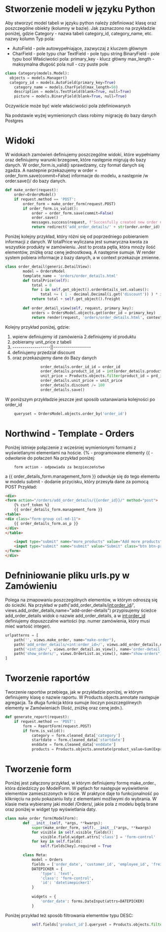 # Stworzenie modeli w języku Python

Aby stworzyć model tabeli w języku python należy zdefiniować klasę oraz poszczególne obiekty (kolumny w bazie).
Jak zaznaczono na przykładzie poniżej, gdzie 
Category - nazwa tabeli
category_id, category_name, etc. nazwy kolumn
Typ pola:
- AutoField - pole autowypełniające, zazwyczaj z kluczem głównym
- CharField - pole typu char
TextField - pole typu string
BinaryField - pole typu bool
Właściwości pola:
primary_key - klucz główny
max_length - maksymalna długość pola
null - czy puste pole
```python
class Category(models.Model):
  objects = models.Manager()
  category_id = models.AutoField(primary_key=True)
	category_name = models.CharField(max_length=50)
	description = models.TextField(blank=True, null=True)
	picture = models.BinaryField(blank=True, null=True)
```
Oczywiście może być wiele właściwości pola zdefiniowanych

Na podstawie wyżej wymienionych class robimy migrację do bazy danych Postgres


# Widoki
W widokach zamówień definiujemy poszczególne widoki, które wypełniamy oraz definiujemy warunki brzegowe, które następnie migrują do bazy danych.
W order_form.is_valid() sprawdzamy, czy format danych się zgadza. A nastepnie przekazujemy w order = order_form.save(commit=False) informacje do modelu, a następnie /w order.save()/ do bazy danych.
```python
def make_order(request):
    order=OrdersModel()
    if request.method == 'POST':
        order_form = make_order_form(request.POST)
        if order_form.is_valid():
            order = order_form.save(commit=False)
            order.save()
            messages.success(request, f'Succesfully created new order no. {order.order_id}')
            return redirect('add_order_details/' + str(order.order_id) + '/')
```
Poniżej kolejny przykład, który różni się od poprzedniego pobieraniem informacji z danych.
W totalPrice wyliczana jest sumaryczna kwota za wszystkie produkty w zamówieniu. Jest to prosta pętla, która mnoży ilość elementów, zniżkę oraz cenę jednostkową. A następnie sumuje.
W render system pobiera informacje z bazy danych, a w context przekazuje zmienne.
```python
class order_detail(generic.DetailView):
        model = OrdersModel
        template_name = 'orders/order_details.html'
        def totalPrice(self):
            total = 0
            for i in self.get_object().orderdetails_set.values():
                total += ( 1 - decimal.Decimal(i.get('discount')) ) * i.get('quantity') * i.get('unit_price')
            return total + self.get_object().freight
        
        def order_detail_view(self, request, primary_key):
            orders = OrdersModel.objects.get(order_id = primary_key)
            return render(request, 'orders/order_details.html', context = {'orders': orders})
```
Kolejny przykład poniżej, gdzie:
1. wpierw definiujemy id zamówienia
2.definiujemy id produktu
3. pobieramy unit_price z tabeli
4. -------------------||-------------------
5. definiujemy przedział discount
6. oraz przekazujemy dane do Bazy danych
```python
                order_details.order_id_id = order_id
                order_details.product_id_id = int(order_details.product_id)
                unit_price = Products.objects.filter(product_id = prd_id).first().unit_price
                order_details.unit_price = unit_price
                order_details.discount /= 100
                order_details.save()
```
W poniższym przykładzie jeszcze jest sposób ustanawiania kolejności po order_id
```python
    queryset = OrdersModel.objects.order_by('order_id')
```


# Northwind - Template - Orders
Poniżej istnieje połączenie z wcześniej wymienionymi formami z wyświetlanymi elementami na hoście.
{% - programowane elementy
{{ - odwołanie do połaczeń
Na przykład poniżej:
```
	form action - odpowiada za bezpieczeństwo
```
a {{ order_details_form.management_form }} odwołuje się do tego elementu w modelu
submit - dodanie przycisku, który przesyła dane za pomocą POST
Przykład:
```html
<div>
<form action="/orders/add_order_details/{{order_id}}/" method="post">
	{% csrf_token %}
	{{ order_details_form.management_form }}
<table>
<div class="form-group col-md-11">
	{{ order_details_form.as_p }}
</div>
</table>

	<input type="submit" name="more_products" value="Add more products" class="btn btn-primary col-md-3" />
	<input type="submit" name="submit" value="Submit" class="btn btn-primary col-md-3" />
</form>
</div>
```

# Defniniowanie pliku urls.py w Zamówieniu
Polega na zmapowaniu poszczególnych elementów, w którym odnoszą się do ścieżki.
Na przykład w  path('add_order_details/<int:order_id>/', views.add_order_details,name="add-order-details") przypisujemy ścieżce add_order_details widok o nazwie add_order_details, a w <int:order_id> definiujemy dopuszczalne wartości (np. numer zamówienia, który musi mieć wartość integer).
```python
urlpatterns = [
    path('', views.make_order, name="make-order"),
    path('add_order_details/<int:order_id>/', views.add_order_details,name="add-order-details"),
    path('<int:pk>/', views.order_detail.as_view(), name='order-detail'),
    path('show_orders/', views.OrderList.as_view(), name="show-orders"),
]
```

# Tworzenie raportów
Tworzenie raportów przebiega, jak w przykładzie poniżej, w którym definiujemy klasę o nazwie raportu. W Products.objects.annotate następuje agregacja. Ta długa funkcja która sumuje iloczyn poszczególneych elementy w Zamówieniach (Ilość, zniżkę oraz cenę jedn.).
```python
def generate_report(request):
    if request.method == 'POST':
        form = ReportForm(request.POST)
        if form.is_valid():
            category = form.cleaned_data['category']
            startdate = form.cleaned_data['startdate']
            enddate = form.cleaned_data['enddate']
            products = Products.objects.annotate(product_value=Sum(ExpressionWrapper(F('orders__orderdetails__quantity') * F('orders__orderdetails__unit_price') * (1 - F('orders__orderdetails__discount')), output_field=FloatField()),filter=Q(orders__orderdetails__product_id__caregory_id_id=Category.objects.get(category_name=category), orders__order_date__range=(startdate, enddate)))).filter(product_value__gt=0).order_by('product_name')
```         

# Tworzenie form
Poniżej jest załączony przykład, w którym definiujemy formę make_order., która dziedziczy po ModelForm. W pętlach for następuje wyświetlenie elementów zamieszczonych w liście. W praktyce daje to funkcjonalność po kliknięciu na polu pokazaniu listy z elementami możliwymi do wybrania.
W klasie meta wybieramy jaki model /Orders/, jakie pola z modelu będą brane oraz poniżej w widget typ wyświetlania daty. 
```python
class make_order_form(ModelForm):
        def __init__(self, *args, **kwargs):
            super(make_order_form, self).__init__(*args, **kwargs)
            for visible in self.visible_fields():
                visible.field.widget.attrs['class'] = 'form-control'
            for key in self.fields:
                self.fields[key].required = True

        class Meta:
            model = Orders
            fields = ['order_date', 'customer_id', 'employee_id', 'freight', 'ship_via', 'ship_name', 'ship_address', 'ship_city', 'ship_region', 'ship_postal_code', 'ship_country' ]
            DATEPICKER = {
                'type': 'text',
                'class': 'form-control',
                'id': 'datetimepicker1'
            }
            
            widgets = {
                'order_date': forms.DateInput(attrs=DATEPICKER)
            }
```
Poniżej przykład też sposób filtrowania elementów typu DESC:
```python
            self.fields['product_id'].queryset = Products.objects.filter(discontinued=0)
```
